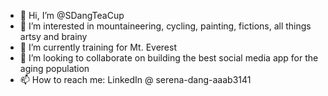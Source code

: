 - 👋 Hi, I’m @SDangTeaCup
- 👀 I’m interested in mountaineering, cycling, painting, fictions, all things artsy and brainy
- 🌱 I’m currently training for Mt. Everest
- 💞️ I’m looking to collaborate on building the best social media app for the aging population
- 📫 How to reach me: LinkedIn @ serena-dang-aaab3141

<!---
SDangTeaCup/SDangTeaCup is a ✨ special ✨ repository because its `README.md` (this file) appears on your GitHub profile.
You can click the Preview link to take a look at your changes.
--->

